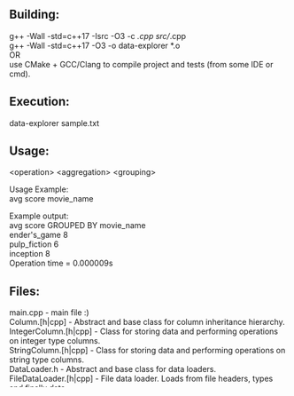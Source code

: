 ## Building:  
g++ -Wall -std=c++17 -Isrc -O3 -c *.cpp src/*.cpp  
g++ -Wall -std=c++17 -O3 -o data-explorer *.o  
OR  
use CMake + GCC/Clang to compile project and tests (from some IDE or cmd).  

## Execution:  
data-explorer sample.txt

## Usage:  
\<operation\> \<aggregation\> \<grouping\>  

Usage Example:  
avg score movie_name

Example output:  
avg score GROUPED BY movie_name  
ender's_game 8  
pulp_fiction 6  
inception 8  
Operation time = 0.000009s  

## Files:  
main.cpp - main file :)  
Column.[h|cpp] - Abstract and base class for column inheritance hierarchy.  
IntegerColumn.[h|cpp] - Class for storing data and performing operations on integer type columns.   
StringColumn.[h|cpp] - Class for storing data and performing operations on string type columns.   
DataLoader.h - Abstract and base class for data loaders.  
FileDataLoader.[h|cpp] - File data loader. Loads from file headers, types and finally data.  
Dataset.[h|cpp] - Representation of data. Contains info about headers, column types and stores Column class objects.  
Operation.[h|cpp] - Stores enum OperationType. Also "math" is done here using some templates.  
Query.h - Trivial structure for storing which query user requested.  
UserInterface.[h|cpp] - Functionalities related to interaction with user.  

## Additional info
As speed is most important expectations from task there was some optimization performed. Ones with biggest impact:  
1) Used std::unordered_map instead of std::map.  
2) Used std::vectors to store data and passed by const reference.  
3) Storing strings as mapped values (std::string <-> unsigned int) and usage of indexes for operations (performance and significant memory optimisation).  
4) Minimized copying.

Potential further optimizations:  
1) Usage of dynamic C-style arrays for storage. To introduce those input file need to be passed 2 times (first to check number of rows).  
2) Usage of C-style array + index instead of maps (if applicable and worth doing).  

Potential options for scalability:  
1) Usage for multithreading by introducing threads.  
2) Usage of MPI (make sense with more sophisticated calculations).  
3) GPU calculations (in case of more complex calculations).

I'm not fully happy about:  
1) Template usage.  
2) Allowing accessing private field data of Column subclasses from outside (performance reasons).
